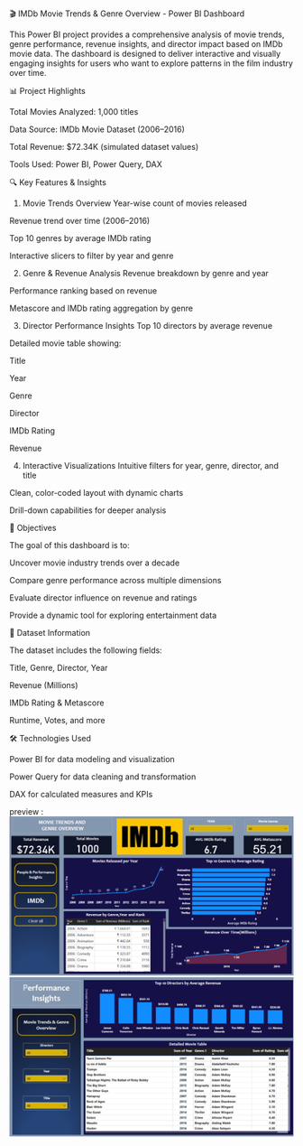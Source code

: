 🎬 IMDb Movie Trends & Genre Overview - Power BI Dashboard

This Power BI project provides a comprehensive analysis of movie trends, genre performance, revenue insights, and director impact based on IMDb movie data. The dashboard is designed to deliver interactive and visually engaging insights for users who want to explore patterns in the film industry over time.

📊 Project Highlights

Total Movies Analyzed: 1,000 titles

Data Source: IMDb Movie Dataset (2006–2016)

Total Revenue: $72.34K (simulated dataset values)

Tools Used: Power BI, Power Query, DAX

🔍 Key Features & Insights

1. Movie Trends Overview
Year-wise count of movies released

Revenue trend over time (2006–2016)

Top 10 genres by average IMDb rating

Interactive slicers to filter by year and genre

2. Genre & Revenue Analysis
Revenue breakdown by genre and year

Performance ranking based on revenue

Metascore and IMDb rating aggregation by genre

3. Director Performance Insights
Top 10 directors by average revenue

Detailed movie table showing:

Title

Year

Genre

Director

IMDb Rating

Revenue

4. Interactive Visualizations
Intuitive filters for year, genre, director, and title

Clean, color-coded layout with dynamic charts

Drill-down capabilities for deeper analysis

📌 Objectives

The goal of this dashboard is to:

Uncover movie industry trends over a decade

Compare genre performance across multiple dimensions

Evaluate director influence on revenue and ratings

Provide a dynamic tool for exploring entertainment data

📁 Dataset Information

The dataset includes the following fields:

Title, Genre, Director, Year

Revenue (Millions)

IMDb Rating & Metascore

Runtime, Votes, and more

🛠️ Technologies Used

Power BI for data modeling and visualization

Power Query for data cleaning and transformation

DAX for calculated measures and KPIs


preview : ![Dashboard Preview](https://github.com/sadik4li/IMDb-movie-data-analysis/blob/main/Screenshot%202025-05-27%20235538.png)
          ![Dashboard Preview](https://github.com/sadik4li/IMDb-movie-data-analysis/blob/main/Screenshot%202025-05-27%20235610.png)
